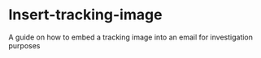 # Insert-tracking-image
A guide on how to embed a tracking image into an email for investigation purposes
